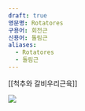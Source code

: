 ```yaml
---
draft: true
영문명: Rotatores
구용어: 회전근
신용어: 돌림근
aliases:
  - Rotatores
  - 돌림근
---
```


[[척추와 갈비우리근육]]

![](https://upload.wikimedia.org/wikipedia/commons/3/34/Rotatores.png)
